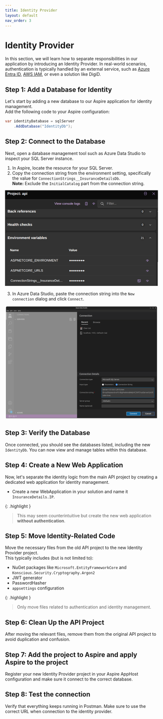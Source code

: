 ```yaml
---
title: Identity Provider
layout: default
nav_order: 3
---
```


# Identity Provider

In this section, we will learn how to separate responsibilities in our application by introducing an Identity Provider. In real-world scenarios, authentication is typically handled by an external service, such as [Azure Entra ID](https://www.microsoft.com/en-us/security/business/identity-access/microsoft-entra-id), [AWS IAM](https://aws.amazon.com/iam/), or even a solution like DigiD.

## Step 1: Add a Database for Identity

Let's start by adding a new database to our Aspire application for identity management.  
Add the following code to your Aspire configuration:

```csharp
var identityDatabase = sqlServer
    .AddDatabase("IdentityDb");
```

## Step 2: Connect to the Database

Next, open a database management tool such as Azure Data Studio to inspect your SQL Server instance.

1. In Aspire, locate the resource for your SQL Server.
2. Copy the connection string from the environment setting, specifically the value for `ConnectionStrings__InsuranceDetailsDb`.  
   **Note:** Exclude the `InitialCatalog` part from the connection string.

![Environment-Setting](copy-connectionstring.png)

3. In Azure Data Studio, paste the connection string into the `New connection` dialog and click `Connect`.

![New Connection](new-connection.png)

## Step 3: Verify the Database

Once connected, you should see the databases listed, including the new `IdentityDb`. You can now view and manage tables within this database.

## Step 4: Create a New Web Application

Now, let's separate the identity logic from the main API project by creating a dedicated web application for identity management.

- Create a new WebApplication in your solution and name it `InsuranceDetails.IP`.

{: .highlight }
> This may seem counterintuitive but create the new web application **without authentication**.

## Step 5: Move Identity-Related Code

Move the necessary files from the old API project to the new Identity Provider project.  
This typically includes (but is not limited to):

- NuGet packages like `Microsoft.EntityFrameworkCore` and `Konscious.Security.Cryptography.Argon2`
- JWT generator
- PasswordHasher
- `appsettings` configuration

{: .highlight }
> Only move files related to authentication and identity management.

## Step 6: Clean Up the API Project

After moving the relevant files, remove them from the original API project to avoid duplication and confusion.

## Step 7: Add the project to Aspire and apply Aspire to the project

Register your new Identity Provider project in your Aspire AppHost configuration and make sure it connect to the correct database.

## Step 8: Test the connection

Verify that everything keeps running in Postman. Make sure to use the correct URL when connection to the identity provider.
